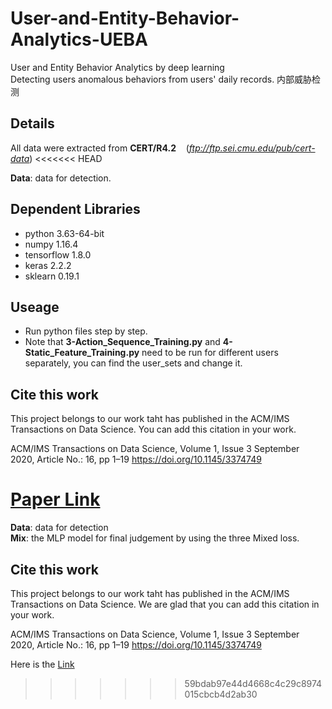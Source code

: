 # User-and-Entity-Behavior-Analytics-UEBA
User and Entity Behavior Analytics by deep learning  
Detecting users anomalous behaviors from users' daily records.
内部威胁检测
## Details
All data were extracted from **CERT/R4.2**  &nbsp; &nbsp;(*ftp://ftp.sei.cmu.edu/pub/cert-data*)
<<<<<<< HEAD

**Data**: data for detection.  

## Dependent Libraries
- python 3.63-64-bit 
- numpy 1.16.4
- tensorflow 1.8.0
- keras 2.2.2
- sklearn 0.19.1

## Useage
- Run python files step by step.
- Note that **3-Action_Sequence_Training.py** and **4-Static_Feature_Training.py** need to be run for different users separately, you can find the user_sets and change it.

## Cite this work
This project belongs to our work taht has published in the ACM/IMS Transactions on Data Science. You can add this citation in your work. 

ACM/IMS Transactions on Data Science, Volume 1, Issue 3 September 2020, Article No.: 16, pp 1–19 https://doi.org/10.1145/3374749

[Paper Link](https://dl.acm.org/doi/10.1145/3374749)
=======

**Data**: data for detection  
**Mix**: the MLP model for final judgement by using the three Mixed loss.

## Cite this work
This project belongs to our work taht has published in the ACM/IMS Transactions on Data Science. We are glad that you can add this citation in your work. 

ACM/IMS Transactions on Data Science, Volume 1, Issue 3 September 2020, Article No.: 16, pp 1–19 https://doi.org/10.1145/3374749

Here is the [Link](https://dl.acm.org/doi/10.1145/3374749)
>>>>>>> 59bdab97e44d4668c4c29c8974015cbcb4d2ab30

